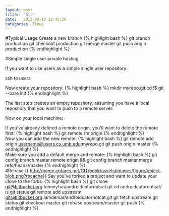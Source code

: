 ```yaml
---
layout: post
title:  "Git"
date:   2013-03-13 12:45:20
categories: linux
---
```

#Typical Usage
Create a new branch
{% highlight bash %}
git branch production
git checkout production
git merge master
git push origin production
{% endhighlight %}
     
#Simple single user private hosting

If you want to use users as a simple single user repository.

ssh to users

Now create your repository:
{% highlight bash %}
mkdir myrepo.git
cd !$
git --bare init
{% endhighlight %}
  
The last step creates an empty repository, assuming you have a local repository that you want to push to a remote server.

Now on your local machine:

If you've already defined a remote origin, you'll want to delete the remote first:
{% highlight bash %}
git remote rm origin
{% endhighlight %}  
Now you can add the new remote:
{% highlight bash %}
git remote add origin username@users.cs.umb.edu:myrepo.git
git push origin master
{% endhighlight %}  
Make sure you add a default merge and remote:
{% highlight bash %}
  git config branch.master.remote origin && git config branch.master.merge refs/heads/master
{% endhighlight %}  
#Rebase
{{ http://home.cofares.net/GIT/book/assets/images/figure/object-blob.png?recache}}
Say you've forked a project and want to update your clone to the forks.
{% highlight bash %}
git clone git@bitbucket.org:tommyfun/androidcatornotcat.git
cd androidcatornotcat/
ls
git status
git remote add upstream git@bitbucket.org:lamdersar/androidcatornotcat.git
git fetch upstream
git status
git checkout master
git rebase upstream/master
git push
{% endhighlight %}